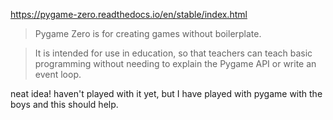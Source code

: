 https://pygame-zero.readthedocs.io/en/stable/index.html

> Pygame Zero is for creating games without boilerplate.

> It is intended for use in education, so that teachers can teach basic programming without needing to explain the Pygame API or write an event loop.

neat idea! haven't played with it yet, but I have played with pygame with the boys and this should help.